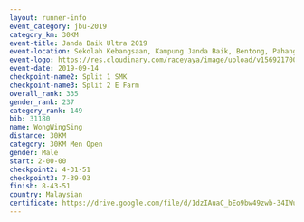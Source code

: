 ```yaml
---
layout: runner-info 
event_category: jbu-2019 
category_km: 30KM 
event-title: Janda Baik Ultra 2019 
event-location: Sekolah Kebangsaan, Kampung Janda Baik, Bentong, Pahang, Malaysia 
event-logo: https://res.cloudinary.com/raceyaya/image/upload/v1569217009/logo/janda-baik_vch1pc.jpg 
event-date: 2019-09-14 
checkpoint-name2: Split 1 SMK 
checkpoint-name3: Split 2 E Farm 
overall_rank: 335
gender_rank: 237
category_rank: 149
bib: 31180
name: WongWingSing
distance: 30KM
category: 30KM Men Open
gender: Male
start: 2-00-00
checkpoint2: 4-31-51
checkpoint3: 7-39-03
finish: 8-43-51
country: Malaysian
certificate: https://drive.google.com/file/d/1dzIAuaC_bEo9bw49zwb-34IWuznG_0hx/view?usp=sharing
---
```

